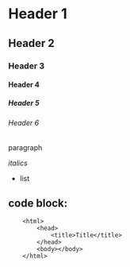 # Header 1
## Header 2
### Header 3
#### Header 4
##### Header 5
###### Header 6

paragraph

*italics*

- list

## code block:
```
    <html>
        <head>
            <title>Title</title>
        </head>
        <body></body>
    </html>
```